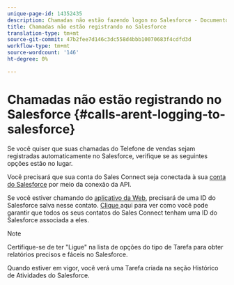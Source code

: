 ```yaml
---
unique-page-id: 14352435
description: Chamadas não estão fazendo logon no Salesforce - Documentos do Marketing - Documentação do produto
title: Chamadas não estão registrando no Salesforce
translation-type: tm+mt
source-git-commit: 47b2fee7d146c3dc558d4bbb10070683f4cdfd3d
workflow-type: tm+mt
source-wordcount: '146'
ht-degree: 0%

---
```



# Chamadas não estão registrando no Salesforce {#calls-arent-logging-to-salesforce}

Se você quiser que suas chamadas do Telefone de vendas sejam registradas automaticamente no Salesforce, verifique se as seguintes opções estão no lugar.

Você precisará que sua conta do Sales Connect seja conectada à sua [conta do Salesforce](http://docs.marketo.com/x/q4LS) por meio da conexão da API.

Se você estiver chamando do [aplicativo da Web](http://toutapp.com/login), precisará de uma ID do Salesforce salva nesse contato. [Clique ](http://docs.marketo.com/x/G4PS) aqui para ver como você pode garantir que todos os seus contatos do Sales Connect tenham uma ID do Salesforce associada a eles.

>[!NOTE]
>
>Certifique-se de ter &quot;Ligue&quot; na lista de opções do tipo de Tarefa para obter relatórios precisos e fáceis no Salesforce.

Quando estiver em vigor, você verá uma Tarefa criada na seção Histórico de Atividades do Salesforce.

